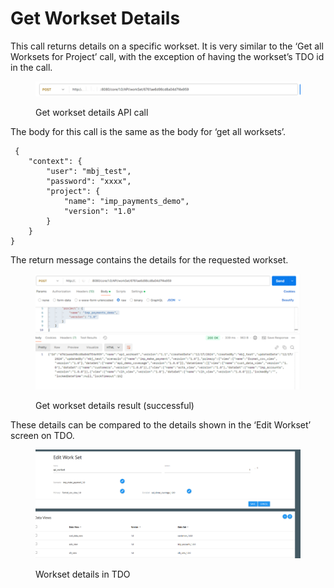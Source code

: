 # Get Workset Details

This call returns details on a specific workset.  It is very similar to the ‘Get all Worksets for Project’ call, with the exception of having the workset’s TDO id in the call.

&#x20;

<figure><img src="../../../../../.gitbook/assets/image (129).png" alt=""><figcaption><p>Get workset details API call</p></figcaption></figure>

&#x20;The body for this call is the same as the body for ‘get all worksets’.

```
 {
    "context": {
        "user": "mbj_test",
        "password": "xxxx",
        "project": {
            "name": "imp_payments_demo",
            "version": "1.0"
        }
    }
}
```

&#x20;The return message contains the details for the requested workset.

&#x20;

<figure><img src="../../../../../.gitbook/assets/image (130).png" alt=""><figcaption><p>Get workset details result (successful)</p></figcaption></figure>

&#x20;These details can be compared to the details shown in the ‘Edit Workset’ screen on TDO.

&#x20;

<figure><img src="../../../../../.gitbook/assets/image (131).png" alt=""><figcaption><p>Workset details in TDO</p></figcaption></figure>
